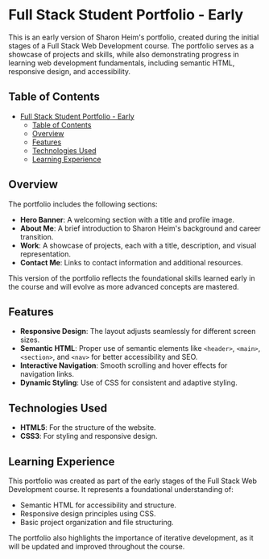 # Full Stack Student Portfolio - Early

This is an early version of Sharon Heim's portfolio, created during the initial stages of a Full Stack Web Development course. The portfolio serves as a showcase of projects and skills, while also demonstrating progress in learning web development fundamentals, including semantic HTML, responsive design, and accessibility.

## Table of Contents

- [Full Stack Student Portfolio - Early](#full-stack-student-portfolio---early)
  - [Table of Contents](#table-of-contents)
  - [Overview](#overview)
  - [Features](#features)
  - [Technologies Used](#technologies-used)
  - [Learning Experience](#learning-experience)

## Overview

The portfolio includes the following sections:

- **Hero Banner**: A welcoming section with a title and profile image.
- **About Me**: A brief introduction to Sharon Heim's background and career transition.
- **Work**: A showcase of projects, each with a title, description, and visual representation.
- **Contact Me**: Links to contact information and additional resources.

This version of the portfolio reflects the foundational skills learned early in the course and will evolve as more advanced concepts are mastered.

## Features

- **Responsive Design**: The layout adjusts seamlessly for different screen sizes.
- **Semantic HTML**: Proper use of semantic elements like `<header>`, `<main>`, `<section>`, and `<nav>` for better accessibility and SEO.
- **Interactive Navigation**: Smooth scrolling and hover effects for navigation links.
- **Dynamic Styling**: Use of CSS for consistent and adaptive styling.

## Technologies Used

- **HTML5**: For the structure of the website.
- **CSS3**: For styling and responsive design.

## Learning Experience

This portfolio was created as part of the early stages of the Full Stack Web Development course. It represents a foundational understanding of:

- Semantic HTML for accessibility and structure.
- Responsive design principles using CSS.
- Basic project organization and file structuring.

The portfolio also highlights the importance of iterative development, as it will be updated and improved throughout the course.
